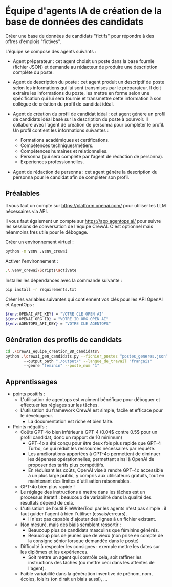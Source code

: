 # Équipe d'agents IA de création de la base de données des candidats
Créer une base de données de candidats "fictifs" pour répondre à des offres d'emplois "fictives".

L'équipe se compose des agents suivants :

- Agent préparateur : cet agent choisit un poste dans la base fournie (fichier JSON) 
et demande au rédacteur de produire une description complète du poste. 


- Agent de description du poste : cet agent produit un descriptif
de poste selon les informations qui lui sont transmises par le préparateur. 
Il doit extraire les informations du poste, les mettre en forme selon une spécification qui lui
sera fournie et transmettre cette information à son collègue de création du profil de candidat idéal. 


- Agent de création du profil de candidat idéal : cet agent génère un
profil de candidats idéal basé sur la description du poste à pourvoir.
Il collabore avec l'agent de création de personna pour compléter le profil.
Un profil contient les informations suivantes :
  * Formations académiques et certifications.
  * Compétences techniques/métiers.
  * Compétences humaines et relationnelles.
  * Personna (qui sera complété par l’agent de rédaction de personna).
  * Expériences professionnelles.
  

- Agent de rédaction de personna : cet agent génère la description
  du personna pour le candidat afin de compléter son profil.

## Préalables
Il vous faut un compte sur https://platform.openai.com/ pour utiliser les LLM nécessaires via API.

Il vous faut également un compte sur https://app.agentops.ai/ 
pour suivre les sessions de conversation de l'équipe CrewAI. C'est optionnel mais néanmoins très utile
pour le débogage.

Créer un environnement virtuel :
```bash
python -m venv .venv_crewai  
```
Activer l'environnement : 
```bash
.\.venv_crewai\Scripts\activate
```
Installer les dépendances avec la commande suivante :
```bash
pip install -r requirements.txt
 ``` 
Créer les variables suivantes qui contiennent vos clés pour les API OpenAI et AgentOps :
```bash
${env:OPENAI_API_KEY} = "VOTRE CLE OPEN AI"
${env:OPENAI_ORG_ID} = "VOTRE ID ORG OPEN AI"
${env:AGENTOPS_API_KEY} = "VOTRE CLE AGENTOPS"
```
## Génération des profils de candidats
```bash
cd .\CrewAI_equipe_creation_BD_candidats\   
python .\crewai_gen_candidats.py --fichier_postes "postes_generes.json" 
        --output_path "./output/" --langue_de_travail "français" 
        --genre "féminin" --poste_num "1"
 ``` 
## Apprentissages
* points positifs :
  * L'utilisation de agentops est vraiment bénéfique pour déboguer et effectuer les réglages sur les tâches.
  * L'utilisation du framework CrewAI est simple, facile et efficace pour le développeur.
    * La documentation est riche et bien faite.
* Points négatifs :
  * Coûts GPT-4o bien inférieur à GPT-4 (0.04$ contre 0.5$ pour un profil candidat, donc un rapport de 10 minimum)
    * GPT-4o a été conçu pour être deux fois plus rapide que GPT-4 Turbo, ce qui réduit les ressources nécessaires par requête.
    * Les améliorations apportées à GPT-4o permettent de diminuer les dépenses opérationnelles, permettant ainsi à OpenAI de proposer des tarifs plus compétitifs.
    * En réduisant les coûts, OpenAI vise à rendre GPT-4o accessible à un plus large public, y compris aux utilisateurs gratuits, tout en maintenant des limites d'utilisation raisonnables. 
  * GPT-4o bien plus rapide !
  * Le réglage des instructions à mettre dans les tâches est un processus itératif : beaucoup de variabilité dans la qualité des résultats dépend de cela.
  * L'utilisation de l'outil FileWriterTool par les agents n'est pas simple : il faut guider l'agent à bien l'utiliser (essais/erreurs).
    * Il n'est pas capable d'ajouter des lignes à un fichier existant.
  * Non mesuré, mais des biais semblent ressortir : 
    * Beaucoup plus de candidats masculins que féminins générés.
    * Beaucoup plus de jeunes que de vieux (non prise en compte de la consigne sénior lorsque demandée dans le poste)
  * Difficulté à respecter les consignes : exemple mettre les dates sur les diplômes et les expériences.
    * Soit mettre un agent qui contrôle cela, soit raffiner les instructions des tâches (ou mettre ceci dans les attentes de l'agent).
  * Faible variabilité dans la génération inventive de prénom, nom, écoles, loisirs (on dirait un biais aussi), ...
